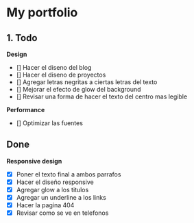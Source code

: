 # My portfolio

## 1. Todo

**Design**
  - [] Hacer el diseno del blog
  - [] Hacer el diseno de proyectos
  - [] Agregar letras negritas a ciertas letras del texto
  - [] Mejorar el efecto de glow del background
  - [] Revisar una forma de hacer el texto del centro mas legible

**Performance**
  - [] Optimizar las fuentes
  

## Done

**Responsive design**
  - [x] Poner el texto final a ambos parrafos
  - [X] Hacer el diseño responsive
  - [X] Agregar glow a los titulos
  - [X] Agregar un underline a los links
  - [X] Hacer la pagina 404
  - [X] Revisar como se ve en telefonos
